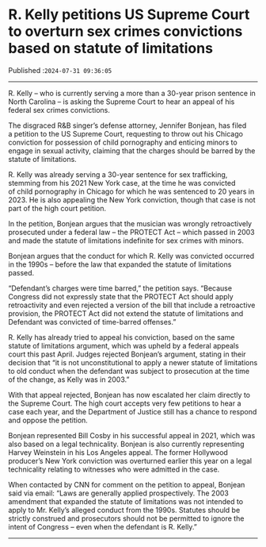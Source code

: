 # R. Kelly petitions US Supreme Court to overturn sex crimes convictions based on statute of limitations

Published :`2024-07-31 09:36:05`

---

R. Kelly – who is currently serving a more than a 30-year prison sentence in North Carolina – is asking the Supreme Court to hear an appeal of his federal sex crimes convictions.

The disgraced R&B singer’s defense attorney, Jennifer Bonjean, has filed a petition to the US Supreme Court, requesting to throw out his Chicago conviction for possession of child pornography and enticing minors to engage in sexual activity, claiming that the charges should be barred by the statute of limitations.

R. Kelly was already serving a 30-year sentence for sex trafficking, stemming from his 2021 New York case, at the time he was convicted of child pornography in Chicago for which he was sentenced to 20 years in 2023. He is also appealing the New York conviction, though that case is not part of the high court petition.

In the petition, Bonjean argues that the musician was wrongly retroactively prosecuted under a federal law – the PROTECT Act – which passed in 2003 and made the statute of limitations indefinite for sex crimes with minors.

Bonjean argues that the conduct for which R. Kelly was convicted occurred in the 1990s – before the law that expanded the statute of limitations passed.

“Defendant’s charges were time barred,” the petition says. “Because Congress did not expressly state that the PROTECT Act should apply retroactivity and even rejected a version of the bill that include a retroactive provision, the PROTECT Act did not extend the statute of limitations and Defendant was convicted of time-barred offenses.”

R. Kelly has already tried to appeal his conviction, based on the same statute of limitations argument, which was upheld by a federal appeals court this past April. Judges rejected Bonjean’s argument, stating in their decision that “it is not unconstitutional to apply a newer statute of limitations to old conduct when the defendant was subject to prosecution at the time of the change, as Kelly was in 2003.”

With that appeal rejected, Bonjean has now escalated her claim directly to the Supreme Court. The high court accepts very few petitions to hear a case each year, and the Department of Justice still has a chance to respond and oppose the petition.

Bonjean represented Bill Cosby in his successful appeal in 2021, which was also based on a legal technicality. Bonjean is also currently representing Harvey Weinstein in his Los Angeles appeal. The former Hollywood producer’s New York conviction was overturned earlier this year on a legal technicality relating to witnesses who were admitted in the case.

When contacted by CNN for comment on the petition to appeal, Bonjean said via email: “Laws are generally applied prospectively. The 2003 amendment that expanded the statute of limitations was not intended to apply to Mr. Kelly’s alleged conduct from the 1990s. Statutes should be strictly construed and prosecutors should not be permitted to ignore the intent of Congress – even when the defendant is R. Kelly.”

---

